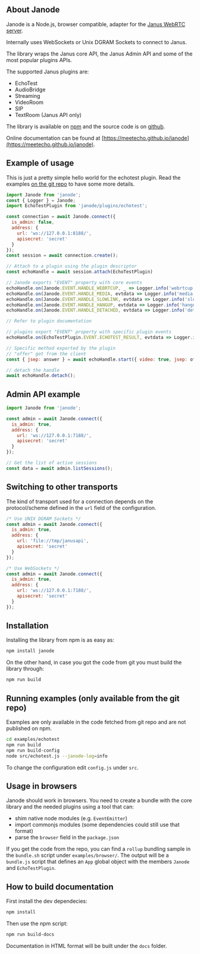 ## About Janode

Janode is a Node.js, browser compatible, adapter for the [Janus WebRTC server](https://github.com/meetecho/janus-gateway).

Internally uses WebSockets or Unix DGRAM Sockets to connect to Janus.

The library wraps the Janus core API, the Janus Admin API and some of the most popular plugins APIs.

The supported Janus plugins are:

- EchoTest
- AudioBridge
- Streaming
- VideoRoom
- SIP
- TextRoom (Janus API only)

The library is available on [npm](https://www.npmjs.com/package/janode) and the source code is on [github](https://github.com/meetecho/janode).

Online documentation can be found at [https://meetecho.github.io/janode](https://meetecho.github.io/janode).

## Example of usage

This is just a pretty simple hello world for the echotest plugin.
Read the examples [on the git repo](https://github.com/meetecho/janode) to have some more details.


```js
import Janode from 'janode';
const { Logger } = Janode;
import EchoTestPlugin from 'janode/plugins/echotest';

const connection = await Janode.connect({
  is_admin: false,
  address: {
    url: 'ws://127.0.0.1:8188/',
    apisecret: 'secret'
  }
});
const session = await connection.create();

// Attach to a plugin using the plugin descriptor
const echoHandle = await session.attach(EchoTestPlugin)

// Janode exports "EVENT" property with core events
echoHandle.on(Janode.EVENT.HANDLE_WEBRTCUP, _ => Logger.info('webrtcup event'));
echoHandle.on(Janode.EVENT.HANDLE_MEDIA, evtdata => Logger.info('media event', evtdata));
echoHandle.on(Janode.EVENT.HANDLE_SLOWLINK, evtdata => Logger.info('slowlink event', evtdata));
echoHandle.on(Janode.EVENT.HANDLE_HANGUP, evtdata => Logger.info('hangup event', evtdata));
echoHandle.on(Janode.EVENT.HANDLE_DETACHED, evtdata => Logger.info('detached event', evtdata));

// Refer to plugin documentation

// plugins export "EVENT" property with specific plugin events
echoHandle.on(EchoTestPlugin.EVENT.ECHOTEST_RESULT, evtdata => Logger.info('echotest result event', evtdata));

// Specific method exported by the plugin
// "offer" got from the client
const { jsep: answer } = await echoHandle.start({ video: true, jsep: offer });

// detach the handle
await echoHandle.detach();

```

## Admin API example

```js
import Janode from 'janode';

const admin = await Janode.connect({
  is_admin: true,
  address: {
    url: 'ws://127.0.0.1:7188/',
    apisecret: 'secret'
  }
});

// Get the list of active sessions
const data = await admin.listSessions();

```

## Switching to other transports

The kind of transport used for a connection depends on the protocol/scheme defined in the `url` field of the configuration.

```js
/* Use UNIX DGRAM Sockets */
const admin = await Janode.connect({
  is_admin: true,
  address: {
    url: 'file://tmp/janusapi',
    apisecret: 'secret'
  }
});
```

```js
/* Use WebSockets */
const admin = await Janode.connect({
  is_admin: true,
  address: {
    url: 'ws://127.0.0.1:7188/',
    apisecret: 'secret'
  }
});
```

## Installation

Installing the library from npm is as easy as:


```bash
npm install janode
```

On the other hand, in case you got the code from git you must build the library through:


```bash
npm run build
```

## Running examples (only available from the git repo)

Examples are only available in the code fetched from git repo and are not published on npm.

```bash
cd examples/echotest
npm run build
npm run build-config
node src/echotest.js --janode-log=info
```
To change the configuration edit `config.js` under `src`.

## Usage in browsers

Janode should work in browsers.
You need to create a bundle with the core library and the needed plugins using a tool that can:
- shim native node modules (e.g. `EventEmitter`)
- import commonjs modules (some dependencies could still use that format)
- parse the `browser` field in the `package.json`

If you get the code from the repo, you can find a `rollup` bundling sample in the `bundle.sh` script under `examples/browser/`.
The output will be a `bundle.js` script that defines an `App` global object with the members `Janode` and `EchoTestPlugin`.

## How to build documentation

First install the dev dependecies:

```bash
npm install
```

Then use the npm script:

```bash
npm run build-docs
```

Documentation in HTML format will be built under the `docs` folder.

